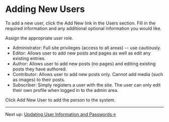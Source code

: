 # Adding New Users

To add a new user, click the Add New link in the Users section. Fill in the required information and any additional optional information you would like. 

Assign the appropriate user role.
- Administrator: Full site privileges (access to all areas) -- use cautiously.
- Editor: Allows user to add new posts and pages as well as edit any existing entries.
- Author: Allows user to add new posts (no pages) and editing existing posts they have authored.
- Contributor: Allows user to add new posts only. Cannot add media (such as images) to their posts.
- Subscriber: Simply registers a user with the site. The user can only edit their own profile when logged in to the admin area.

Click Add New User to add the person to the system.

---

Next up: [Updating User Information and Passwords&#8594;](updating-user-information-and-passwords.html)